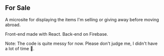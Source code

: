 ## For Sale

A microsite for displaying the items I'm selling or giving away before moving abroad.

Front-end made with React.
Back-end on Firebase.

Note: The code is quite messy for now. Please don't judge me, I didn't have a lot of time 😬.
